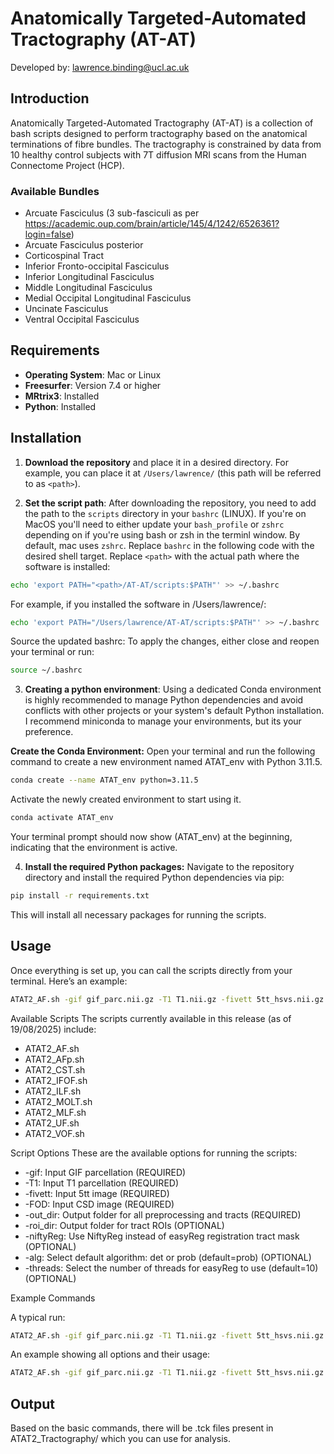 # Anatomically Targeted-Automated Tractography (AT-AT)

Developed by: [lawrence.binding@ucl.ac.uk](mailto:lawrence.binding@ucl.ac.uk)

## Introduction

Anatomically Targeted-Automated Tractography (AT-AT) is a collection of bash scripts designed to perform tractography based on the anatomical terminations of fibre bundles. The tractography is constrained by data from 10 healthy control subjects with 7T diffusion MRI scans from the Human Connectome Project (HCP). 

### Available Bundles
- Arcuate Fasciculus (3 sub-fasciculi as per https://academic.oup.com/brain/article/145/4/1242/6526361?login=false)
- Arcuate Fasciculus posterior 
- Corticospinal Tract
- Inferior Fronto-occipital Fasciculus 
- Inferior Longitudinal Fasciculus 
- Middle Longitudinal Fasciculus 
- Medial Occipital Longitudinal Fasciculus 
- Uncinate Fasciculus
- Ventral Occipital Fasciculus 

## Requirements

- **Operating System**: Mac or Linux
- **Freesurfer**: Version 7.4 or higher
- **MRtrix3**: Installed
- **Python**: Installed

## Installation

1. **Download the repository** and place it in a desired directory. For example, you can place it at `/Users/lawrence/` (this path will be referred to as `<path>`).

2. **Set the script path**: 
   After downloading the repository, you need to add the path to the `scripts` directory in your `bashrc` (LINUX). If you're on MacOS you'll need to either update your `bash_profile` or `zshrc` depending on if you're using bash or zsh in the terminl window. By default, mac uses `zshrc`. Replace `bashrc` in the following code with the desired shell target. Replace `<path>` with the actual path where the software is installed:

```bash
echo 'export PATH="<path>/AT-AT/scripts:$PATH"' >> ~/.bashrc
```
For example, if you installed the software in /Users/lawrence/:
```bash
echo 'export PATH="/Users/lawrence/AT-AT/scripts:$PATH"' >> ~/.bashrc
```

Source the updated bashrc:
To apply the changes, either close and reopen your terminal or run:

```bash
source ~/.bashrc
```

3. **Creating a python environment**:
Using a dedicated Conda environment is highly recommended to manage Python dependencies and avoid conflicts with other projects or your system's default Python installation. I recommend miniconda to manage your environments, but its your preference. 

**Create the Conda Environment:**
Open your terminal and run the following command to create a new environment named ATAT_env with Python 3.11.5.

```bash
conda create --name ATAT_env python=3.11.5
```
Activate the newly created environment to start using it.

```bash
conda activate ATAT_env
```

Your terminal prompt should now show (ATAT_env) at the beginning, indicating that the environment is active.

4. **Install the required Python packages:**
Navigate to the repository directory and install the required Python dependencies via pip:

```bash
pip install -r requirements.txt
```

This will install all necessary packages for running the scripts.

## Usage
Once everything is set up, you can call the scripts directly from your terminal. Here’s an example:

```bash
ATAT2_AF.sh -gif gif_parc.nii.gz -T1 T1.nii.gz -fivett 5tt_hsvs.nii.gz -FOD wm.mif -out_dir ATAT2_Tractography/
```

Available Scripts
The scripts currently available in this release (as of 19/08/2025) include:
- ATAT2_AF.sh
- ATAT2_AFp.sh
- ATAT2_CST.sh
- ATAT2_IFOF.sh
- ATAT2_ILF.sh
- ATAT2_MOLT.sh
- ATAT2_MLF.sh
- ATAT2_UF.sh
- ATAT2_VOF.sh


Script Options
These are the available options for running the scripts:

- -gif: Input GIF parcellation (REQUIRED)
- -T1: Input T1 parcellation (REQUIRED)
- -fivett: Input 5tt image (REQUIRED)
- -FOD: Input CSD image (REQUIRED)
- -out_dir: Output folder for all preprocessing and tracts (REQUIRED)
- -roi_dir: Output folder for tract ROIs (OPTIONAL)
- -niftyReg: Use NiftyReg instead of easyReg registration tract mask (OPTIONAL)
- -alg: Select default algorithm: det or prob (default=prob) (OPTIONAL)
- -threads: Select the number of threads for easyReg to use (default=10) (OPTIONAL)

Example Commands

A typical run: 

```bash
ATAT2_AF.sh -gif gif_parc.nii.gz -T1 T1.nii.gz -fivett 5tt_hsvs.nii.gz -FOD wm.mif -out_dir ATAT2_Tractography/ -roi_dir ATAT2_Tractography/roi/
```

An example showing all options and their usage:

```bash
ATAT2_AF.sh -gif gif_parc.nii.gz -T1 T1.nii.gz -fivett 5tt_hsvs.nii.gz -FOD wm.mif -out_dir ATAT2_Tractography/ -roi_dir ATAT2_Tractography/roi/ -niftyReg -alg det -threads 15
```


## Output
Based on the basic commands, there will be .tck files present in ATAT2_Tractography/ which you can use for analysis.


